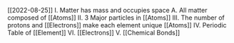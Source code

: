 [[2022-08-25]]
I. Matter has mass and occupies space
	A. All matter composed of [[Atoms]]
II. 3 Major particles in [[Atoms]]
III. The number of protons and [[Electrons]] make each element unique [[Atoms]]
IV. Periodic Table of [[Element]]
VI. [[Electrons]]
V. [[Chemical Bonds]]